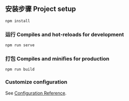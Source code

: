 

## 安装步骤 Project setup
```
npm install
```

### 运行 Compiles and hot-reloads for development
```
npm run serve
```

### 打包 Compiles and minifies for production
```
npm run build
```

### Customize configuration
See [Configuration Reference](https://cli.vuejs.org/config/).
